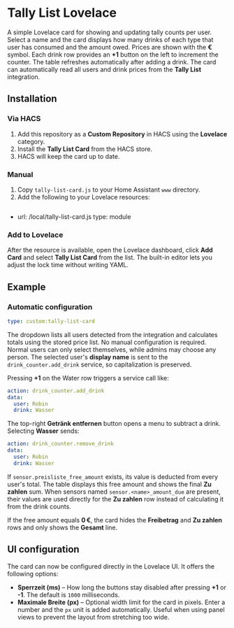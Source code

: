 # Tally List Lovelace

A simple Lovelace card for showing and updating tally counts per user. Select a name and the card displays how many drinks of each type that user has consumed and the amount owed. Prices are shown with the **€** symbol. Each drink row provides an **+1** button on the left to increment the counter. The table refreshes automatically after adding a drink. The card can automatically read all users and drink prices from the **Tally List** integration.

## Installation

### Via HACS

1. Add this repository as a **Custom Repository** in HACS using the
   **Lovelace** category.
2. Install the **Tally List Card** from the HACS store.
3. HACS will keep the card up to date.

### Manual

1. Copy `tally-list-card.js` to your Home Assistant `www` directory.
2. Add the following to your Lovelace resources:
   ```yaml
  - url: /local/tally-list-card.js
    type: module

### Add to Lovelace

After the resource is available, open the Lovelace dashboard, click **Add Card**
and select **Tally List Card** from the list. The built-in editor lets you
adjust the lock time without writing YAML.

## Example

### Automatic configuration

```yaml
type: custom:tally-list-card
```

The dropdown lists all users detected from the integration and calculates totals using the stored price list. No manual configuration is required. Normal users can only select themselves, while admins may choose any person.
The selected user's **display name** is sent to the `drink_counter.add_drink` service, so capitalization is preserved.

Pressing **+1** on the Water row triggers a service call like:

```yaml
action: drink_counter.add_drink
data:
  user: Robin
  drink: Wasser
```

The top-right **Getränk entfernen** button opens a menu to subtract a drink. Selecting
**Wasser** sends:

```yaml
action: drink_counter.remove_drink
data:
  user: Robin
  drink: Wasser
```

If `sensor.preisliste_free_amount` exists, its value is deducted from every user's total. The table displays this free amount and shows the final **Zu zahlen** sum.
When sensors named `sensor.<name>_amount_due` are present, their values are used directly for the **Zu zahlen** row instead of calculating it from the drink counts.

If the free amount equals **0 €**, the card hides the **Freibetrag** and **Zu zahlen** rows and only shows the **Gesamt** line.

## UI configuration

The card can now be configured directly in the Lovelace UI. It offers the following options:

* **Sperrzeit (ms)** – How long the buttons stay disabled after pressing **+1** or **-1**. The default is `1000` milliseconds.
* **Maximale Breite (px)** – Optional width limit for the card in pixels. Enter a number and the `px` unit is added automatically. Useful when using panel views to prevent the layout from stretching too wide.

